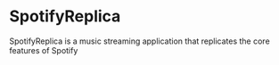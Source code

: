 # SpotifyReplica
 SpotifyReplica is a music streaming application that replicates the core features of Spotify
